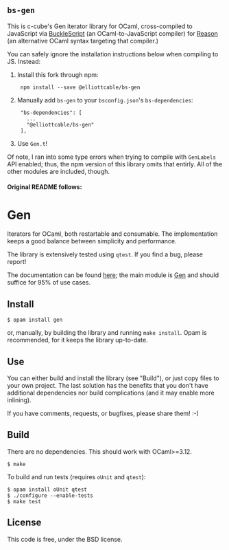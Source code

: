 `bs-gen`
----------
This is c-cube's Gen iterator library for OCaml, cross-compiled to
JavaScript via [BuckleScript][] (an OCaml-to-JavaScript compiler) for
[Reason][] (an alternative OCaml syntax targeting that compiler.)

You can safely ignore the installation instructions below when compiling
to JS. Instead:

1. Install this fork through npm:

        npm install --save @elliottcable/bs-gen

2. Manually add `bs-gen` to your `bsconfig.json`'s `bs-dependencies`:

        "bs-dependencies": [
          ...
          "@elliottcable/bs-gen"
        ],

3. Use `Gen.t`!

Of note, I ran into some type errors when trying to compile with
`GenLabels` API enabled; thus, the npm version of this library omits
that entirly. All of the other modules are included, though.

   [BuckleScript]: <https://bucklescript.github.io/>
   [Reason]: <https://reasonml.github.io/>

#### Original README follows:

# Gen

Iterators for OCaml, both restartable and consumable. The implementation
keeps a good balance between simplicity and performance.

The library is extensively tested using `qtest`. If you find a bug,
please report!

The documentation can be found [here](http://cedeela.fr/~simon/software/gen);
the main module is [Gen](http://cedeela.fr/~simon/software/gen/Gen.html)
and should suffice for 95% of use cases.

## Install

    $ opam install gen

or, manually, by building the library and running `make install`. Opam is
recommended, for it keeps the library up-to-date.

## Use

You can either build and install the library (see "Build"), or just copy
files to your own project. The last solution has the benefits that you
don't have additional dependencies nor build complications (and it may enable
more inlining).

If you have comments, requests, or bugfixes, please share them! :-)

## Build

There are no dependencies. This should work with OCaml>=3.12.

    $ make

To build and run tests (requires `oUnit` and `qtest`):

    $ opam install oUnit qtest
    $ ./configure --enable-tests
    $ make test

## License

This code is free, under the BSD license.
